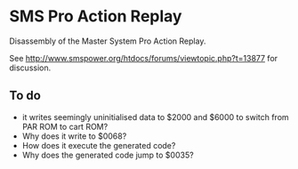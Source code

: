 SMS Pro Action Replay
=====================

Disassembly of the Master System Pro Action Replay.

See http://www.smspower.org/htdocs/forums/viewtopic.php?t=13877 for discussion.

To do
-----

- it writes seemingly uninitialised data to $2000 and $6000 to switch from PAR ROM to cart ROM? 
- Why does it write to $0068? 
- How does it execute the generated code? 
- Why does the generated code jump to $0035? 
